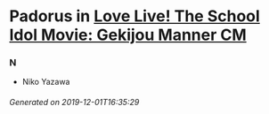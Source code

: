 # Padorus in [Love Live! The School Idol Movie: Gekijou Manner CM](https://myanimelist.net/anime/32476/Love_Live_The_School_Idol_Movie__Gekijou_Manner_CM)

### N
* Niko Yazawa

###### Generated on 2019-12-01T16:35:29
